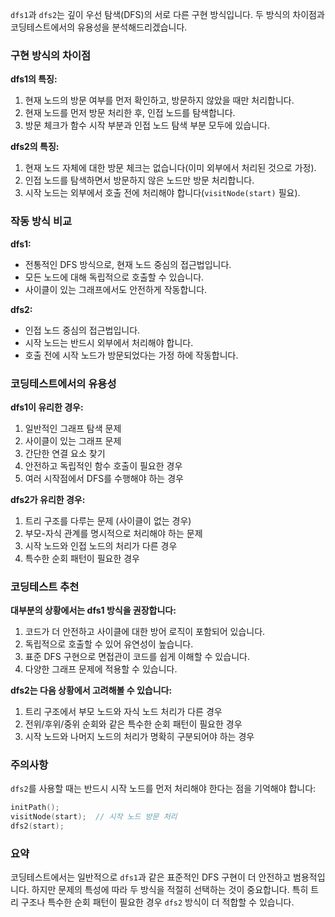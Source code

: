 `dfs1`과 `dfs2`는 깊이 우선 탐색(DFS)의 서로 다른 구현 방식입니다. 두 방식의 차이점과 코딩테스트에서의 유용성을 분석해드리겠습니다.

### 구현 방식의 차이점

**dfs1의 특징:**
1. 현재 노드의 방문 여부를 먼저 확인하고, 방문하지 않았을 때만 처리합니다.
2. 현재 노드를 먼저 방문 처리한 후, 인접 노드를 탐색합니다.
3. 방문 체크가 함수 시작 부분과 인접 노드 탐색 부분 모두에 있습니다.

**dfs2의 특징:**
1. 현재 노드 자체에 대한 방문 체크는 없습니다(이미 외부에서 처리된 것으로 가정).
2. 인접 노드를 탐색하면서 방문하지 않은 노드만 방문 처리합니다.
3. 시작 노드는 외부에서 호출 전에 처리해야 합니다(`visitNode(start)` 필요).

### 작동 방식 비교

**dfs1:**
- 전통적인 DFS 방식으로, 현재 노드 중심의 접근법입니다.
- 모든 노드에 대해 독립적으로 호출할 수 있습니다.
- 사이클이 있는 그래프에서도 안전하게 작동합니다.

**dfs2:**
- 인접 노드 중심의 접근법입니다.
- 시작 노드는 반드시 외부에서 처리해야 합니다.
- 호출 전에 시작 노드가 방문되었다는 가정 하에 작동합니다.

### 코딩테스트에서의 유용성

**dfs1이 유리한 경우:**
1. 일반적인 그래프 탐색 문제
2. 사이클이 있는 그래프 문제
3. 간단한 연결 요소 찾기
4. 안전하고 독립적인 함수 호출이 필요한 경우
5. 여러 시작점에서 DFS를 수행해야 하는 경우

**dfs2가 유리한 경우:**
1. 트리 구조를 다루는 문제 (사이클이 없는 경우)
2. 부모-자식 관계를 명시적으로 처리해야 하는 문제
3. 시작 노드와 인접 노드의 처리가 다른 경우
4. 특수한 순회 패턴이 필요한 경우

### 코딩테스트 추천

**대부분의 상황에서는 dfs1 방식을 권장합니다:**
1. 코드가 더 안전하고 사이클에 대한 방어 로직이 포함되어 있습니다.
2. 독립적으로 호출할 수 있어 유연성이 높습니다.
3. 표준 DFS 구현으로 면접관이 코드를 쉽게 이해할 수 있습니다.
4. 다양한 그래프 문제에 적용할 수 있습니다.

**dfs2는 다음 상황에서 고려해볼 수 있습니다:**
1. 트리 구조에서 부모 노드와 자식 노드 처리가 다른 경우
2. 전위/후위/중위 순회와 같은 특수한 순회 패턴이 필요한 경우
3. 시작 노드와 나머지 노드의 처리가 명확히 구분되어야 하는 경우

### 주의사항

`dfs2`를 사용할 때는 반드시 시작 노드를 먼저 처리해야 한다는 점을 기억해야 합니다:
```cpp
initPath();
visitNode(start);  // 시작 노드 방문 처리
dfs2(start);
```

### 요약

코딩테스트에서는 일반적으로 `dfs1`과 같은 표준적인 DFS 구현이 더 안전하고 범용적입니다. 하지만 문제의 특성에 따라 두 방식을 적절히 선택하는 것이 중요합니다. 특히 트리 구조나 특수한 순회 패턴이 필요한 경우 `dfs2` 방식이 더 적합할 수 있습니다.